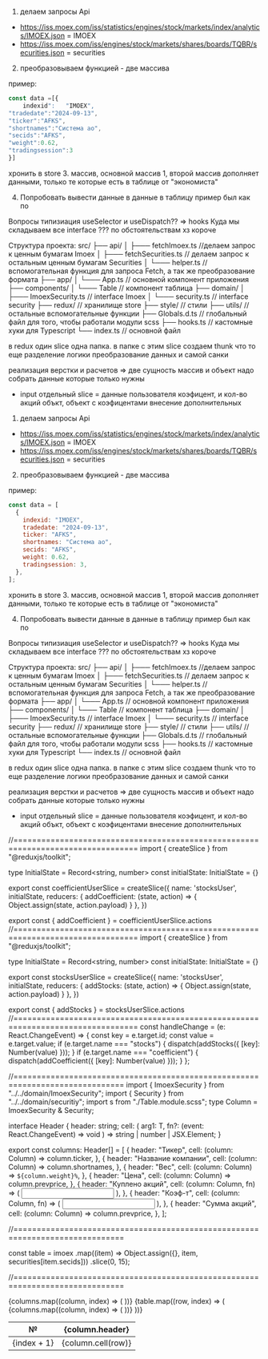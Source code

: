 1. делаем запросы Api

- https://iss.moex.com/iss/statistics/engines/stock/markets/index/analytics/IMOEX.json = IMOEX
- https://iss.moex.com/iss/engines/stock/markets/shares/boards/TQBR/securities.json = securities

2. преобразовываем функцией - две массива

пример:

```js
const data =[{
	indexid":	"IMOEX",
"tradedate":"2024-09-13",
"ticker":"AFKS",
"shortnames":"Система ао",
"secids":"AFKS",
"weight":0.62,
"tradingsession":3
}]
```

хронить в store 3. массив, основной массив 1, второй массив дополняет данными, только те которые есть в таблице от "экономиста"

4. Попробовать вывести данные в данные в таблицу пример был как по

Вопросы типизиация useSelector и useDispatch?? => hooks
Куда мы складываем все interface ??? по обстоятельствам хз короче

Структура проекта:
src/
├── api/
│ ├─── fetchImoex.ts //делаем запрос к ценным бумагам Imoex
│ ├─── fetchSecurities.ts // делаем запрос к остальным ценным бумагам Securities
│ └─── helper.ts // вспомогательная функция для запроса Fetch, а так же преобразование формата
├── app/
│ └─── App.ts // основной компонент приложения
├── components/
│ └─── Table // компонент таблица
├── domain/
│ ├─── ImoexSecurity.ts // interface Imoex
│ └─── security.ts // interface security
├── redux/ // хранилище store
├── style/ // стили
├── utils/ // остальные вспомогательные функции
├── Globals.d.ts // глобальный файл для того, чтобы работали модули scss
├── hooks.ts // кастомные хуки для Typescript
└── index.ts // основной файл

в redux один slice одна папка. в папке с этим slice создаем thunk что то еще
разделение логики преобразование данных и самой санки

реализация верстки и расчетов => две сущность массив и объект надо собрать данные которые только нужны
+ input отдельный slice = данные пользователя коэфицент, и кол-во акций объкт, объект c коэфицентами
внесение дополнительных 
1. делаем запросы Api

- https://iss.moex.com/iss/statistics/engines/stock/markets/index/analytics/IMOEX.json = IMOEX
- https://iss.moex.com/iss/engines/stock/markets/shares/boards/TQBR/securities.json = securities

2. преобразовываем функцией - две массива

пример:

```js
const data = [
  {
    indexid: "IMOEX",
    tradedate: "2024-09-13",
    ticker: "AFKS",
    shortnames: "Система ао",
    secids: "AFKS",
    weight: 0.62,
    tradingsession: 3,
  },
];
```

хронить в store 3. массив, основной массив 1, второй массив дополняет данными, только те которые есть в таблице от "экономиста"

4. Попробовать вывести данные в данные в таблицу пример был как по

Вопросы типизиация useSelector и useDispatch?? => hooks
Куда мы складываем все interface ??? по обстоятельствам хз короче

Структура проекта:
src/
├── api/
│ ├─── fetchImoex.ts //делаем запрос к ценным бумагам Imoex
│ ├─── fetchSecurities.ts // делаем запрос к остальным ценным бумагам Securities
│ └─── helper.ts // вспомогательная функция для запроса Fetch, а так же преобразование формата
├── app/
│ └─── App.ts // основной компонент приложения
├── components/
│ └─── Table // компонент таблица
├── domain/
│ ├─── ImoexSecurity.ts // interface Imoex
│ └─── security.ts // interface security
├── redux/ // хранилище store
├── style/ // стили
├── utils/ // остальные вспомогательные функции
├── Globals.d.ts // глобальный файл для того, чтобы работали модули scss
├── hooks.ts // кастомные хуки для Typescript
└── index.ts // основной файл

в redux один slice одна папка. в папке с этим slice создаем thunk что то еще
разделение логики преобразование данных и самой санки

реализация верстки и расчетов => две сущность массив и объект надо собрать данные которые только нужны

- input отдельный slice = данные пользователя коэфицент, и кол-во акций объкт, объект c коэфицентами
  внесение дополнительных



//=================================================================================
import { createSlice } from "@reduxjs/toolkit";

type InitialState = Record<string, number>
const initialState: InitialState = {}

export const coefficientUserSlice = createSlice({
	name: 'stocksUser',
	initialState,
	reducers: {
		addCoefficient: (state, action) => {
			Object.assign(state, action.payload)
		}
	},
})

export const { addCoefficient } = coefficientUserSlice.actions
//=================================================================================
import { createSlice } from "@reduxjs/toolkit";

type InitialState = Record<string, number>
const initialState: InitialState = {}

export const stocksUserSlice = createSlice({
	name: 'stocksUser',
	initialState,
	reducers: {
		addStocks: (state, action) => {
			Object.assign(state, action.payload)
		}
	},
})

export const { addStocks } = stocksUserSlice.actions
//=================================================================================
  const handleChange = (e: React.ChangeEvent<HTMLInputElement>) => {
    const key = e.target.id;
    const value = e.target.value;
    if (e.target.name === "stocks") {
      dispatch(addStocks({ [key]: Number(value) }));
    }
    if (e.target.name === "coefficient") {
      dispatch(addCoefficient({ [key]: Number(value) }));
    }
  };

//==============================================================================
import { ImoexSecurity } from "../../domain/ImoexSecurity";
import { Security } from "../../domain/securitiy";
import s from "./Table.module.scss";
type Column = ImoexSecurity & Security;

interface Header<T> {
  header: string;
  cell: (
    arg1: T,
    fn?: (event: React.ChangeEvent<HTMLInputElement>) => void
  ) => string | number | JSX.Element;
}

export const columns: Header<Column>[] = [
  {
    header: "Тикер",
    cell: (column: Column) => column.ticker,
  },
  {
    header: "Название компании",
    cell: (column: Column) => column.shortnames,
  },
  {
    header: "Вес",
    cell: (column: Column) => `${column.weight}%`,
  },
  {
    header: "Цена",
    cell: (column: Column) => column.prevprice,
  },
  {
    header: "Куплено акций",
    cell: (column: Column, fn) => (
      <input
        className={s.input}
        type="text"
        name="stocks"
        id={column.ticker}
        onChange={fn}
      />
    ),
  },
  {
    header: "Коэф-т",
    cell: (column: Column, fn) => (
      <input
        className={s.input}
        type="text"
        name="coefficient"
        id={column.ticker}
        onChange={fn}
      />
    ),
  },
  {
    header: "Сумма акций",
    cell: (column: Column) => column.prevprice,
  },
];

//==============================================================================

  const table = imoex
    .map((item) => Object.assign({}, item, securities[item.secids]))
    .slice(0, 15);

//==============================================================================

 <table className={s.table}>
        <thead className={s.thead}>
          <tr className={s.tr}>
            <th className={s.th}>№</th>
            {columns.map((column, index) => (
              <th key={index} className={s.th}>
                {column.header}
              </th>
            ))}
          </tr>
        </thead>
        <tbody className={s.tbody}>
          {table.map((row, index) => (
            <tr className={s.tr} key={index}>
              <td className={s.td}>{index + 1}</td>
              {columns.map((column, index) => (
                <td key={index} className={s.td}>
                  {column.cell(row)}
                </td>
              ))}
            </tr>
          ))}
        </tbody>
      </table>